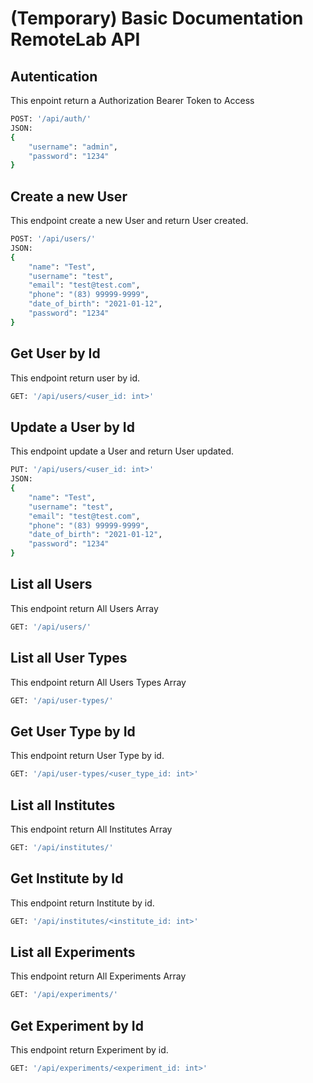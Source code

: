 
# (Temporary) Basic Documentation RemoteLab API


## Autentication

This enpoint return a Authorization Bearer Token to Access

```sh
POST: '/api/auth/'
JSON:
{
	"username": "admin",
    "password": "1234"
}
```

## Create a new User

This endpoint create a new User and return User created.

```sh
POST: '/api/users/'
JSON:
{
    "name": "Test",
    "username": "test",
    "email": "test@test.com",
    "phone": "(83) 99999-9999",
    "date_of_birth": "2021-01-12",
    "password": "1234"
}

```

## Get User by Id

This endpoint return user by id.

```sh
GET: '/api/users/<user_id: int>'

```

## Update a User by Id

This endpoint update a User and return User updated.

```sh
PUT: '/api/users/<user_id: int>'
JSON:
{
    "name": "Test",
    "username": "test",
    "email": "test@test.com",
    "phone": "(83) 99999-9999",
    "date_of_birth": "2021-01-12",
    "password": "1234"
}

```

## List all Users

This endpoint return All Users Array

```sh
GET: '/api/users/'

```

## List all User Types

This endpoint return All Users Types Array

```sh
GET: '/api/user-types/'

```

## Get User Type by Id

This endpoint return User Type by id.

```sh
GET: '/api/user-types/<user_type_id: int>'

```

## List all Institutes

This endpoint return All Institutes Array

```sh
GET: '/api/institutes/'

```

## Get Institute by Id

This endpoint return Institute by id.

```sh
GET: '/api/institutes/<institute_id: int>'

```

## List all Experiments

This endpoint return All Experiments Array

```sh
GET: '/api/experiments/'

```

## Get Experiment by Id

This endpoint return Experiment by id.

```sh
GET: '/api/experiments/<experiment_id: int>'

```